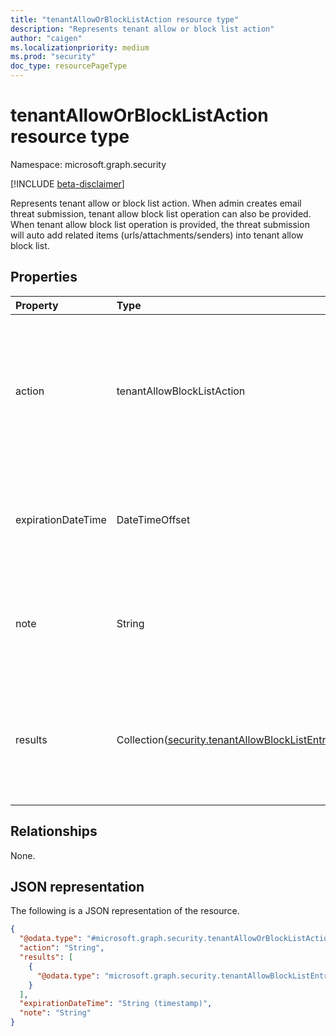 ```yaml
---
title: "tenantAllowOrBlockListAction resource type"
description: "Represents tenant allow or block list action"
author: "caigen"
ms.localizationpriority: medium
ms.prod: "security"
doc_type: resourcePageType
---
```


# tenantAllowOrBlockListAction resource type

Namespace: microsoft.graph.security

[!INCLUDE [beta-disclaimer](../../includes/beta-disclaimer.md)]

Represents tenant allow or block list action. When admin creates email threat submission, tenant allow block list operation can also be provided. When tenant allow block list operation is provided, the threat submission will auto add related items (urls/attachments/senders) into tenant allow block list.

## Properties
| Property           | Type                                        | Description                                                                      |
|:-------------------|:--------------------------------------------|:---------------------------------------------------------------------------------|
| action             | tenantAllowBlockListAction                  | It is used to specify whether the tenant allow block list is an allow or block. The possible values are: `allow` and `block`.|
| expirationDateTime | DateTimeOffset                              | It is used to specify when the Tenant allow block list expires in date time,  |
| note               | String                                      | It specifies the note added to the tenant allow block list entry in the format of string. |
| results            | Collection([security.tenantAllowBlockListEntryResult](../resources/security-tenantallowblocklistentryresult.md)) | It contains the result of the submission which lead to this Tenant allow block list entry creation |

## Relationships
None.

## JSON representation
The following is a JSON representation of the resource.
<!-- {
  "blockType": "resource",
  "@odata.type": "microsoft.graph.security.tenantAllowOrBlockListAction"
}
-->
``` json
{
  "@odata.type": "#microsoft.graph.security.tenantAllowOrBlockListAction",
  "action": "String",
  "results": [
    {
      "@odata.type": "microsoft.graph.security.tenantAllowBlockListEntryResult"
    }
  ],
  "expirationDateTime": "String (timestamp)",
  "note": "String"
}
```

